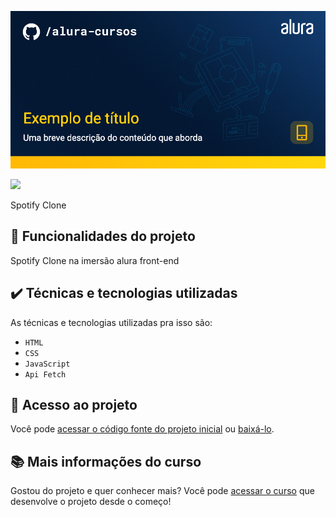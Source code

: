 
![Descricao da sua imagem](https://raw.githubusercontent.com/andreocunha/upload_files_test/main/exemplo-thumb.png)

![](https://img.shields.io/github/license/alura-cursos/android-com-kotlin-personalizando-ui)

Spotify Clone

## 🔨 Funcionalidades do projeto

Spotify Clone na imersão alura front-end

## ✔️ Técnicas e tecnologias utilizadas

As técnicas e tecnologias utilizadas pra isso são:

- `HTML`
- `CSS`
- `JavaScript`
- `Api Fetch`


## 📁 Acesso ao projeto

Você pode [acessar o código fonte do projeto inicial](https://github.com/talilotarlison) ou [baixá-lo](https://github.com/talilotarlison/).


## 📚 Mais informações do curso

Gostou do projeto e quer conhecer mais? Você pode [acessar o curso](#) que desenvolve o projeto desde o começo!

